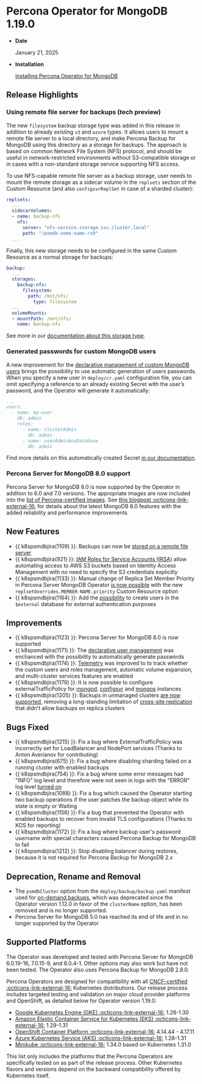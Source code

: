 # Percona Operator for MongoDB 1.19.0

* **Date**

    January 21, 2025

* **Installation**

    [Installing Percona Operator for MongoDB](../System-Requirements.md#installation-guidelines)

## Release Highlights

### Using remote file server for backups (tech preview)

The new `filesystem` backup storage type was added in this release in addition to already existing `s3` and `azure` types. 
 It allows users to mount a remote file server to a local directory, and make Percona Backup for MongoDB using this directory as a storage for backups. The approach is based on common Network File System (NFS) protocol, and should be useful in network-restricted environments without S3-compatible storage or in cases with a non-standard storage service supporting NFS access.

To use NFS-capable remote file server as a backup storage, user needs to mount the remote storage as a sidecar volume in the `replsets` section of the Custom Resource (and also `configsvrReplSet` in case of a sharded cluster):

```yaml
replsets:
  ...
  sidecarVolumes:
  - name: backup-nfs
    nfs:
      server: "nfs-service.storage.svc.cluster.local"
      path: "/psmdb-some-name-rs0"
  ...
```

Finally, this new storage needs to be configured in the same Custom Resource as a normal storage for backups:

```yaml
backup:
  ...
  storages:
    backup-nfs:
      filesystem:
        path: /mnt/nfs/
          type: filesystem
  ...
  volumeMounts:
  - mountPath: /mnt/nfs/
    name: backup-nfs
```

See more in our [documentation about this storage type](../backups-storage.md#remote-file-server).

### Generated passwords for custom MongoDB users

A new improvement for the [declarative management of custom MongoDB users](../users.md#unprivileged-users) brings the possibility to use automatic generation of users passwords. When you specify a new user in `deploy/cr.yaml` configuration file, you can omit specifying a reference to an already existing Secret with the user’s password, and the Operator will generate it automatically:

```yaml
...
users:
  - name: my-user
    db: admin
    roles:
      - name: clusterAdmin
        db: admin
      - name: userAdminAnyDatabase
        db: admin
```

Find more details on this automatically created Secret [in our documentation](../users.md#custom-mongodb-roles).

### Percona Server for MongoDB 8.0 support

Percona Server for MongoDB 8.0 is now supported by the Operator in addition to 6.0 and 7.0 versions. The appropriate images are now included into the [list of Percona-certified images](../images.md).
See [this blogpost :octicons-link-external-16:](https://www.percona.com/blog/percona-server-for-mongodb-8-0-most-performant-ever/) for details about the latest MongoDB 8.0 features with the added reliability and performance improvements.

## New Features

* {{ k8spsmdbjira(1109) }}: Backups can now be [stored on a remote file server](../backups-storage.md#remote-file-server)
* {{ k8spsmdbjira(921) }}: [IAM Roles for Service Accounts (IRSA)](../backups-storage.md#__tabbed_2_2) allow automating access to AWS S3 buckets based on Identity Access Management with no need to specify the S3 credentials explicitly
* {{ k8spsmdbjira(1133) }}: Manual change of Replica Set Member Priority in Percona Server MongoDB Operator [is now possible](../operator.md#replsetsreplsetoverridesmember-namepriority) with the new `replsetOverrides.MEMBER-NAME.priority` Custom Resource option
* {{ k8spsmdbjira(1164) }}: Add the [possibility](../users.md#commonsecret) to create users in the `$external` database for external authentication purposes 

## Improvements

* {{ k8spsmdbjira(1123) }}: Percona Server for MongoDB 8.0 is now supported
* {{ k8spsmdbjira(1171) }}: The [declarative user management](../users.md#create-users-via-custom-resource) was enchanced with the possibility to automatically generate passwords
* {{ k8spsmdbjira(1174) }}: [Telemetry](../telemetry.md) was improved to to track whether the custom users and roles management, automatic volume expansion, and multi-cluster services features are enabled
* {{ k8spsmdbjira(1179) }}: It is now possible to configure externalTrafficPolicy for [mongod](../operator.md#replsetsexposeexternaltrafficpolicy), [configsvr](../operator.md#shardingconfigsvrreplsetexposeexternaltrafficpolicy) and [mongos](../operator.md#shardingmongosexternaltrafficpolicy) instances
* {{ k8spsmdbjira(1205) }}: Backups in unmanaged clusters [are now supported](../replication-backups.md), removing a long-standing limitation of [cross-site replication](../replication.md) that didn’t allow backups on replica clusters

## Bugs Fixed

* {{ k8spsmdbjira(1215) }}: Fix a bug where ExternalTrafficPolicy was incorrectly set for LoadBalancer and NodePort services (Thanks to Anton Averianov for contributing)
* {{ k8spsmdbjira(675) }}: Fix a bug where disabling sharding failed on a running cluster with enabled backups
* {{ k8spsmdbjira(754) }}: Fix a bug where some error messages had "INFO" log level and therefore were not seen in logs with the "ERROR" log level [turned on](../debug-logs.md#changing-logs-representation)
* {{ k8spsmdbjira(1088) }}: Fix a bug which caused the Operator starting two backup operations if the user patches the backup object while its state is empty or Waiting 
* {{ k8spsmdbjira(1156) }}: Fix a bug that prevented the Operator with enabled backups to recover from invalid TLS configurations (Thanks to KOS for reporting)
* {{ k8spsmdbjira(1172) }}: Fix a bug where backup user's password username with special characters caused Percona Backup for MongoDB to fail
* {{ k8spsmdbjira(1212) }}: Stop disabling balancer during restores, because it is not required for Percona Backup for MongoDB 2.x

## Deprecation, Rename and Removal

* The `psmdbCluster` option from the `deploy/backup/backup.yaml` manifest used for [on-demand backups](../backups-ondemand.md), which was deprecated since the Operator version 1.12.0 in favor of the `clusterName` option, has been removed and is no longer supported.
* Percona Server for MongoDB 5.0 has reached its end of life and in no longer supported by the Operator

## Supported Platforms

The Operator was developed and tested with Percona Server for MongoDB 6.0.19-16, 7.0.15-9, and 8.0.4-1. Other options may also work but have not been tested. The Operator also uses Percona Backup for MongoDB 2.8.0.

Percona Operators are designed for compatibility with all [CNCF-certified :octicons-link-external-16:](https://www.cncf.io/training/certification/software-conformance/) Kubernetes distributions. Our release process includes targeted testing and validation on major cloud provider platforms and OpenShift, as detailed below for Operator version 1.19.0:


* [Google Kubernetes Engine (GKE) :octicons-link-external-16:](https://cloud.google.com/kubernetes-engine) 1.28-1.30
* [Amazon Elastic Container Service for Kubernetes (EKS) :octicons-link-external-16:](https://aws.amazon.com) 1.29-1.31
* [OpenShift Container Platform :octicons-link-external-16:](https://www.redhat.com/en/technologies/cloud-computing/openshift) 4.14.44 - 4.17.11
* [Azure Kubernetes Service (AKS) :octicons-link-external-16:](https://azure.microsoft.com/en-us/services/kubernetes-service/) 1.28-1.31
* [Minikube :octicons-link-external-16:](https://github.com/kubernetes/minikube) 1.34.0 based on Kubernetes 1.31.0

This list only includes the platforms that the Percona Operators are specifically tested on as part of the release process. Other Kubernetes flavors and versions depend on the backward compatibility offered by Kubernetes itself.

